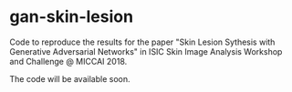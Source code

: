 # gan-skin-lesion

Code to reproduce the results for the paper "Skin Lesion Sythesis with Generative Adversarial Networks" in ISIC Skin Image Analysis Workshop and Challenge @ MICCAI 2018.

The code will be available soon.
